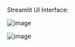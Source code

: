 Streamlit UI Interface:

![image](https://github.com/user-attachments/assets/15f25d27-7c2b-4626-aebc-277cd837237e)

![image](https://github.com/user-attachments/assets/0c38196d-f3b6-487f-93ba-07dc16cbb3ef)

